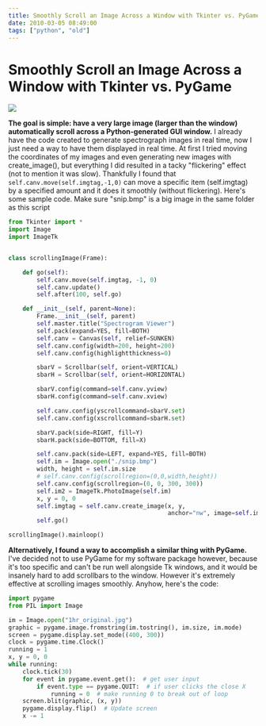 ```yaml
---
title: Smoothly Scroll an Image Across a Window with Tkinter vs. PyGame
date: 2010-03-05 08:49:00
tags: ["python", "old"]
---
```


# Smoothly Scroll an Image Across a Window with Tkinter vs. PyGame

<div class="text-center img-border">

![](https://swharden.com/static/2010/03/05/tk-scrolling.png)

</div>

__The goal is simple: have a very large image (larger than the window) automatically scroll across a Python-generated GUI window.__ I already have the code created to generate spectrograph images in real time, now I just need a way to have them displayed in real time. At first I tried moving the coordinates of my images and even generating new images with create\_image(), but everything I did resulted in a tacky "flickering" effect (not to mention it was slow). Thankfully I found that `` self.canv.move(self.imgtag,-1,0) `` can move a specific item (self.imgtag) by a specified amount and it does it smoothly (without flickering). Here's some sample code. Make sure "snip.bmp" is a big image in the same folder as this script

```python
from Tkinter import *
import Image
import ImageTk


class scrollingImage(Frame):

    def go(self):
        self.canv.move(self.imgtag, -1, 0)
        self.canv.update()
        self.after(100, self.go)

    def __init__(self, parent=None):
        Frame.__init__(self, parent)
        self.master.title("Spectrogram Viewer")
        self.pack(expand=YES, fill=BOTH)
        self.canv = Canvas(self, relief=SUNKEN)
        self.canv.config(width=200, height=200)
        self.canv.config(highlightthickness=0)

        sbarV = Scrollbar(self, orient=VERTICAL)
        sbarH = Scrollbar(self, orient=HORIZONTAL)

        sbarV.config(command=self.canv.yview)
        sbarH.config(command=self.canv.xview)

        self.canv.config(yscrollcommand=sbarV.set)
        self.canv.config(xscrollcommand=sbarH.set)

        sbarV.pack(side=RIGHT, fill=Y)
        sbarH.pack(side=BOTTOM, fill=X)

        self.canv.pack(side=LEFT, expand=YES, fill=BOTH)
        self.im = Image.open("./snip.bmp")
        width, height = self.im.size
        # self.canv.config(scrollregion=(0,0,width,height))
        self.canv.config(scrollregion=(0, 0, 300, 300))
        self.im2 = ImageTk.PhotoImage(self.im)
        x, y = 0, 0
        self.imgtag = self.canv.create_image(x, y,
                                             anchor="nw", image=self.im2)
        self.go()

scrollingImage().mainloop()
```

__Alternatively, I found a way to accomplish a similar thing with PyGame.__ I've decided not to use PyGame for my software package however, because it's too specific and can't be run well alongside Tk windows, and it would be insanely hard to add scrollbars to the window. However it's extremely effective at scrolling images smoothly. Anyhow, here's the code:

```python
import pygame
from PIL import Image

im = Image.open("1hr_original.jpg")
graphic = pygame.image.fromstring(im.tostring(), im.size, im.mode)
screen = pygame.display.set_mode((400, 300))
clock = pygame.time.Clock()
running = 1
x, y = 0, 0
while running:
    clock.tick(30)
    for event in pygame.event.get():  # get user input
        if event.type == pygame.QUIT:  # if user clicks the close X
            running = 0  # make running 0 to break out of loop
    screen.blit(graphic, (x, y))
    pygame.display.flip()  # Update screen
    x -= 1
```

